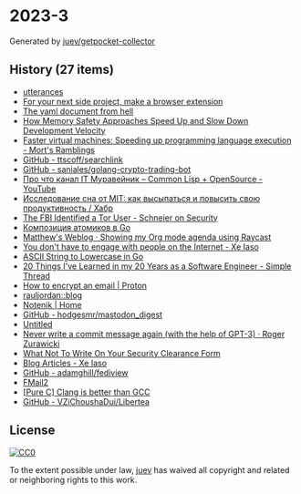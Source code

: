 # 2023-3

Generated by [juev/getpocket-collector](https://github.com/juev/getpocket-collector)

## History (27 items)

- [utterances](https://utteranc.es)
- [For your next side project, make a browser extension](https://www.geoffreylitt.com/2023/01/08/for-your-next-side-project-make-a-browser-extension.html)
- [The yaml document from hell](https://ruudvanasseldonk.com/2023/01/11/the-yaml-document-from-hell)
- [How Memory Safety Approaches Speed Up and Slow Down Development Velocity](https://verdagon.dev/blog/when-to-use-memory-safe-part-2)
- [Faster virtual machines: Speeding up programming language execution - Mort's Ramblings](https://mort.coffee/home/fast-interpreters/)
- [GitHub - ttscoff/searchlink](https://github.com/ttscoff/searchlink)
- [GitHub - saniales/golang-crypto-trading-bot](https://github.com/saniales/golang-crypto-trading-bot)
- [Про что канал IT Муравейник – Common Lisp + OpenSource - YouTube](https://www.youtube.com/watch?v=kBR1XvsK9LM)
- [Исследование сна от MIT: как высыпаться и повысить свою продуктивность / Хабр](https://habr.com/ru/companies/first/articles/710772/)
- [The FBI Identified a Tor User - Schneier on Security](https://www.schneier.com/blog/archives/2023/01/the-fbi-identified-a-tor-user.html)
- [Композиция атомиков в Go](https://antonz.ru/atomics-composition/)
- [Matthew's Weblog · Showing my Org mode agenda using Raycast](https://mken.weblog.lol/2023/01/showing-my-org-mode-agenda-using-raycast)
- [You don't have to engage with people on the Internet - Xe Iaso](https://xeiaso.net/blog/lesson-online-feedback/)
- [ASCII String to Lowercase in Go](https://www.openmymind.net/ASCII_String_To_Lowercase_in_Go/)
- [20 Things I've Learned in my 20 Years as a Software Engineer - Simple Thread](https://www.simplethread.com/20-things-ive-learned-in-my-20-years-as-a-software-engineer/)
- [How to encrypt an email | Proton](https://proton.me/blog/how-to-encrypt-email)
- [rauljordan::blog](https://rauljordan.com/rust-concepts-i-wish-i-learned-earlier/)
- [Notenik | Home](https://notenik.app/index.html)
- [GitHub - hodgesmr/mastodon_digest](https://github.com/hodgesmr/mastodon_digest)
- [Untitled](https://www.troyhunt.com/pwned-or-bot/)
- [Never write a commit message again (with the help of GPT-3) · Roger Zurawicki](https://zura.wiki/post/never-write-a-commit-message-again-with-the-help-of-gpt-3/)
- [What Not To Write On Your Security Clearance Form](https://milk.com/wall-o-shame/security_clearance.html)
- [Blog Articles - Xe Iaso](https://xeiaso.net/blog/)
- [GitHub - adamghill/fediview](https://github.com/adamghill/fediview)
- [FMail2](https://fmail-app.fr)
- [[Pure C] Clang is better than GCC](https://yurichev.org/clang/)
- [GitHub - VZiChoushaDui/Libertea](https://github.com/VZiChoushaDui/Libertea)

## License

[![CC0](https://mirrors.creativecommons.org/presskit/buttons/88x31/svg/cc-zero.svg)](https://creativecommons.org/publicdomain/zero/1.0/)

To the extent possible under law, [juev](https://github.com/juev) has waived all copyright and related or neighboring rights to this work.
